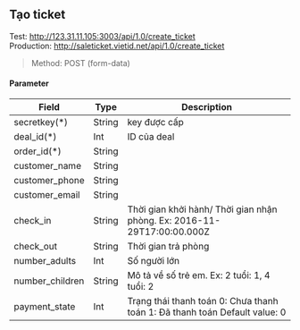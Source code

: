 
## Tạo ticket
Test: http://123.31.11.105:3003/api/1.0/create_ticket  
Production: http://saleticket.vietid.net/api/1.0/create_ticket

> Method: POST (form-data)  

#### Parameter

Field         | Type | Description |
------------- | -------------|----------|
secretkey(*)  | String | key được cấp|
deal_id(*)  | Int | ID của deal|
order_id(*)  | String ||
customer_name  | String||
customer_phone  | String||
customer_email  | String||
check_in  | String | Thời gian khởi hành/ Thời gian nhận phòng. Ex: 2016-11-29T17:00:00.000Z||
check_out  | String | Thời gian trả phòng||
number_adults  | Int | Số người lớn||
number_children  | String | Mô tả về số trẻ em. Ex: 2 tuổi: 1, 4 tuổi: 2||
payment_state  | Int | Trạng thái thanh toán  0: Chưa thanh toán  1: Đã thanh toán  Default value: 0||